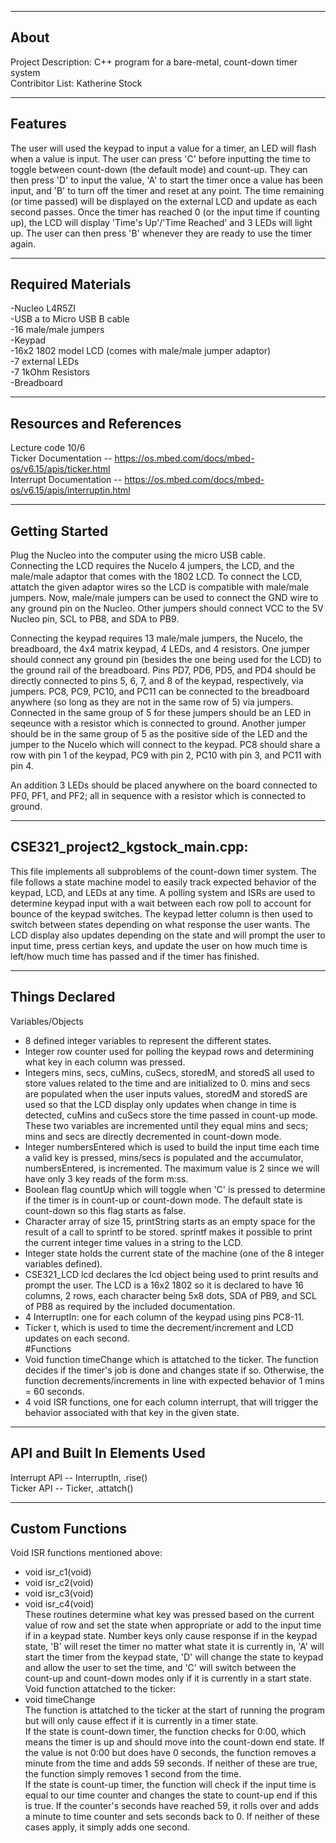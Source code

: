 -------------------
About
-------------------
Project Description: C++ program for a bare-metal, count-down timer system  
Contribitor List: Katherine Stock  


--------------------
Features
--------------------
The user will used the keypad to input a value for a timer, an LED will flash when a value is input. The user can press 'C' before inputting the time to toggle between count-down (the default mode) and count-up. They can then press 'D' to input the value, 'A' to start the timer once a value has been input, and 'B' to turn off the timer and reset at any point. The time remaining (or time passed) will be displayed on the external LCD and update as each second passes. Once the timer has reached 0 (or the input time if counting up), the LCD will display 'Time's Up'/'Time Reached' and 3 LEDs will light up. The user can then press 'B' whenever they are ready to use the timer again.  

--------------------
Required Materials
--------------------
-Nucleo L4R5ZI  
-USB a to Micro USB B cable   
-16 male/male jumpers   
-Keypad   
-16x2 1802 model LCD (comes with male/male jumper adaptor)   
-7 external LEDs   
-7 1kOhm Resistors   
-Breadboard   

--------------------
Resources and References
--------------------
Lecture code 10/6  
Ticker Documentation -- https://os.mbed.com/docs/mbed-os/v6.15/apis/ticker.html  
Interrupt Documentation -- https://os.mbed.com/docs/mbed-os/v6.15/apis/interruptin.html  

--------------------
Getting Started
--------------------
Plug the Nucleo into the computer using the micro USB cable.  
Connecting the LCD requires the Nucelo 4 jumpers, the LCD, and the male/male adaptor that comes with the 1802 LCD. To connect the LCD, attatch the given adaptor wires so the LCD is compatible with male/male jumpers. Now, male/male jumpers can be used to connect the GND wire to any ground pin on the Nucleo. Other jumpers should connect VCC to the 5V Nucleo pin, SCL to PB8, and SDA to PB9.  

Connecting the keypad requires 13 male/male jumpers, the Nucelo, the breadboard, the 4x4 matrix keypad, 4 LEDs, and 4 resistors. One jumper should connect any ground pin (besides the one being used for the LCD) to the ground rail of the breadboard. Pins PD7, PD6, PD5, and PD4 should be directly connected to pins 5, 6, 7, and 8 of the keypad, respectively, via jumpers.  PC8, PC9, PC10, and PC11 can be connected to the breadboard anywhere (so long as they are not in the same row of 5) via jumpers. Connected in the same group of 5 for these jumpers should be an LED in seqeunce with a resistor which is connected to ground. Another jumper should be in the same group of 5 as the positive side of the LED and the jumper to the Nucelo which will connect to the keypad. PC8 should share a row with pin 1 of the keypad, PC9 with pin 2, PC10 with pin 3, and PC11 with pin 4.  

An addition 3 LEDs should be placed anywhere on the board connected to PF0, PF1, and PF2; all in sequence with a resistor which is connected to ground.   

--------------------
CSE321_project2_kgstock_main.cpp:
--------------------
This file implements all subproblems of the count-down timer system. The file follows a state machine model to easily track expected behavior of the keypad, LCD, and LEDs at any time. A polling system and ISRs are used to determine keypad input with a wait between each row poll to account for bounce of the keypad switches. The keypad letter column is then used to switch between states depending on what response the user wants. The LCD display also updates depending on the state and will prompt the user to input time, press certian keys, and update the user on how much time is left/how much time has passed and if the timer has finished.

----------
Things Declared
----------
 Variables/Objects  
* 8 defined integer variables to represent the different states.  
* Integer row counter used for polling the keypad rows and determining what key in each column was pressed.  
* Integers mins, secs, cuMins, cuSecs, storedM, and storedS all used to store values related to the time and are initialized to 0. mins and secs are populated when the user inputs values, storedM and storedS are used so that the LCD display only updates when change in time is detected, cuMins and cuSecs store the time passed in count-up mode. These two variables are incremented until they equal mins and secs; mins and secs are directly decremented in count-down mode.
* Integer numbersEntered which is used to build the input time each time a valid key is pressed, mins/secs is populated and the accumulator, numbersEntered, is incremented. The maximum value is 2 since we will have only 3 key reads of the form m:ss.
* Boolean flag countUp which will toggle when 'C' is pressed to determine if the timer is in count-up or count-down mode. The default state is count-down so this flag starts as false.
* Character array of size 15, printString starts as an empty space for the result of a call to sprintf to be stored. sprintf makes it possible to print the current integer time values in a string to the LCD.
* Integer state holds the current state of the machine (one of the 8 integer variables defined).
* CSE321_LCD lcd declares the lcd object being used to print results and prompt the user. The LCD is a 16x2 1802 so it is declared to have 16 columns, 2 rows, each character being 5x8 dots, SDA of PB9, and SCL of PB8 as required by the included documentation.
* 4 InterruptIn: one for each column of the keypad using pins PC8-11. 
* Ticker t, which is used to time the decrement/increment and LCD updates on each second.  
#Functions
* Void function timeChange which is attatched to the ticker. The function decides if the timer's job is done and changes state if so. Otherwise, the function decrements/increments in line with expected behavior of 1 mins = 60 seconds.  
* 4 void ISR functions, one for each column interrupt, that will trigger the behavior associated with that key in the given state.  
----------
API and Built In Elements Used
----------
Interrupt API -- InterruptIn, .rise()  
Ticker API -- Ticker, .attatch()  

----------
Custom Functions
----------
Void ISR functions mentioned above:  
* void isr_c1(void)   
* void isr_c2(void)   
* void isr_c3(void)   
* void isr_c4(void)   
These routines determine what key was pressed based on the current value of row and set the state when appropriate or add to the input time if in a keypad state. Number keys only cause response if in the keypad state, 'B' will reset the timer no matter what state it is currently in, 'A' will start the timer from the keypad state, 'D' will change the state to keypad and allow the user to set the time, and 'C' will switch between the count-up and count-down modes only if it is currently in a start state.  
Void function attatched to the ticker:
* void timeChange   
The function is attatched to the ticker at the start of running the program but will only cause effect if it is currently in a timer state.  
If the state is count-down timer, the function checks for 0:00, which means the timer is up and should move into the count-down end state. If the value is not 0:00 but does have 0 seconds, the function removes a minute from the time and adds 59 seconds. If neither of these are true, the function simply removes 1 second from the time.  
If the state is count-up timer, the function will check if the input time is equal to our time counter and changes the state to count-up end if this is true. If the counter's seconds have reached 59, it rolls over and adds a minute to time counter and sets seconds back to 0. If neither of these cases apply, it simply adds one second.



